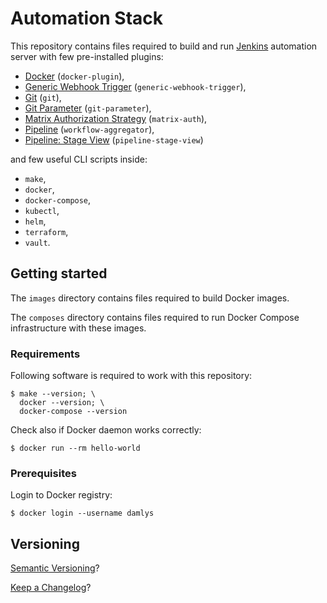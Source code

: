 Automation Stack
===

This repository contains files required to build and run
[Jenkins](https://jenkins.io/) automation server
with few pre-installed plugins:

- [Docker](https://plugins.jenkins.io/docker-plugin) (`docker-plugin`),
- [Generic Webhook Trigger](https://plugins.jenkins.io/generic-webhook-trigger) (`generic-webhook-trigger`),
- [Git](https://plugins.jenkins.io/git) (`git`),
- [Git Parameter](https://plugins.jenkins.io/git-parameter) (`git-parameter`),
- [Matrix Authorization Strategy](https://plugins.jenkins.io/matrix-auth) (`matrix-auth`),
- [Pipeline](https://plugins.jenkins.io/workflow-aggregator) (`workflow-aggregator`),
- [Pipeline: Stage View](https://plugins.jenkins.io/pipeline-stage-view) (`pipeline-stage-view`)

and few useful CLI scripts inside:

- `make`,
- `docker`,
- `docker-compose`,
- `kubectl`,
- `helm`,
- `terraform`,
- `vault`.

## Getting started

The `images` directory contains files required to build
Docker images.

The `composes` directory contains files required to run
Docker Compose infrastructure with these images.

### Requirements

Following software is required to work with this repository:

```
$ make --version; \
  docker --version; \
  docker-compose --version
```

Check also if Docker daemon works correctly:

```
$ docker run --rm hello-world
```

### Prerequisites

Login to Docker registry:

```
$ docker login --username damlys
```

## Versioning

[Semantic Versioning](http://semver.org/)?

[Keep a Changelog](https://keepachangelog.com/)?

